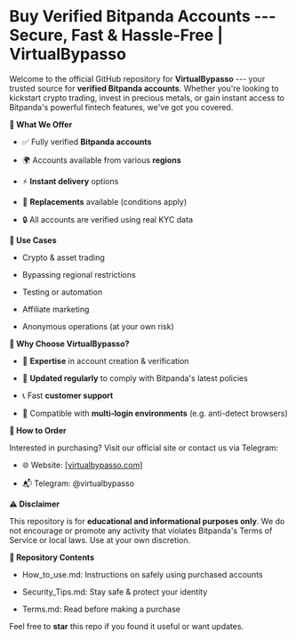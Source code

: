 # **Buy Verified Bitpanda Accounts --- Secure, Fast & Hassle-Free \| VirtualBypasso**

Welcome to the official GitHub repository for **VirtualBypasso** ---
your trusted source for **verified Bitpanda accounts**. Whether you\'re
looking to kickstart crypto trading, invest in precious metals, or gain
instant access to Bitpanda's powerful fintech features, we\'ve got you
covered.

**🔐 What We Offer**

-   ✅ Fully verified **Bitpanda accounts**

-   🌍 Accounts available from various **regions**

-   ⚡️ **Instant delivery** options

-   🔁 **Replacements** available (conditions apply)

-   🔒 All accounts are verified using real KYC data

**💼 Use Cases**

-   Crypto & asset trading

-   Bypassing regional restrictions

-   Testing or automation

-   Affiliate marketing

-   Anonymous operations (at your own risk)

**🚀 Why Choose VirtualBypasso?**

-   🧠 **Expertise** in account creation & verification

-   🔄 **Updated regularly** to comply with Bitpanda's latest policies

-   📞 Fast **customer support**

-   🧩 Compatible with **multi-login environments** (e.g. anti-detect
    browsers)

**🛒 How to Order**

Interested in purchasing? Visit our official site or contact us via
Telegram:

-   🌐 Website:
    [[virtualbypasso.com]](https://virtualbypasso.com)

-   📬 Telegram: \@virtualbypasso

**⚠️ Disclaimer**

This repository is for **educational and informational purposes only**.
We do not encourage or promote any activity that violates Bitpanda's
Terms of Service or local laws. Use at your own discretion.

**📂 Repository Contents**

-   How_to_use.md: Instructions on safely using purchased accounts

-   Security_Tips.md: Stay safe & protect your identity

-   Terms.md: Read before making a purchase

Feel free to **star** this repo if you found it useful or want updates.
